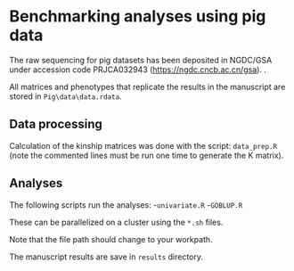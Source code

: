 # Benchmarking analyses using pig data 

The raw sequencing for pig datasets has been deposited in NGDC/GSA under accession code PRJCA032943 (https://ngdc.cncb.ac.cn/gsa). .
 
All matrices and phenotypes that replicate the results in the manuscript are stored in `Pig\data\data.rdata`.

## Data processing

Calculation of the kinship matrices was done with the script: `data_prep.R` (note the commented lines must be run one time to generate the K matrix).

## Analyses

The following scripts run the analyses:
-`univariate.R`
-`GOBLUP.R`

These can be parallelized on a cluster using the `*.sh` files.

Note that the file path should change to your workpath.

The manuscript results are save in `results` directory.